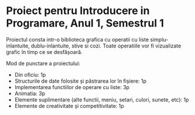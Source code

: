 # Proiect pentru Introducere in Programare, Anul 1, Semestrul 1

Proiectul consta intr-o biblioteca grafica cu operatii cu liste simplu-inlantuite, dublu-inlantuite, stive si cozi.
Toate operatiile vor fi vizualizate grafic în timp ce se desfășoară.

Mod de punctare a proiectului:
* Din oficiu: 1p
* Structurile de date folosite și păstrarea lor în fișiere: 1p
* Implementarea functiilor de operare cu liste: 3p
* Animatia: 3p
* Elemente suplimentare (alte functii, meniu, setari, culori, sunete, etc): 1p
* Elemente de creativitate și competitivitate: 1p
